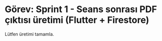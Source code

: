 # Görev: Sprint 1 - Seans sonrası PDF çıktısı üretimi (Flutter + Firestore)

Lütfen üretimi tamamla.
